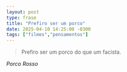 ```yaml
---
layout: post
type: frase
title: "Prefiro ser um porco"
date: 2025-04-10 14:25:00 -0300
tags: ["filmes","pensamentos"]
---
```

<blockquote>
Prefiro ser um porco do que um facista.
</blockquote>
<cite>Porco Rosso</cite>